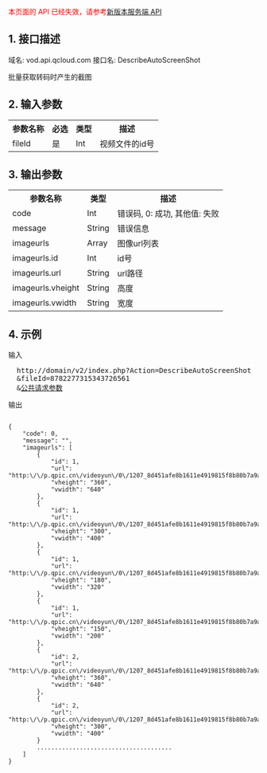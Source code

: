 <font color=RED>本页面的 API 已经失效，请参考</font>[新版本服务端 API](/document/product/266/7788)

## 1. 接口描述
 
域名: vod.api.qcloud.com
接口名: DescribeAutoScreenShot

批量获取转码时产生的截图

 

## 2. 输入参数
 

<table class="t"><tbody><tr>
<th><b>参数名称</b></th>
<th><b>必选</b></th>
<th><b>类型</b></th>
<th><b>描述</b></th>
<tr>
<td> fileId <td> 是 <td> Int <td> 视频文件的id号
</tbody></table>

 

## 3. 输出参数
 

<table class="t"><tbody><tr>
<th><b>参数名称</b></th>
<th><b>类型</b></th>
<th><b>描述</b></th>
<tr>
<td> code <td> Int <td> 错误码, 0: 成功, 其他值: 失败
<tr>
<td> message <td> String <td> 错误信息
<tr>
<td> imageurls <td> Array <td> 图像url列表
<tr>
<td> imageurls.id <td> Int <td> id号
<tr>
<td> imageurls.url <td> String <td> url路径
<tr>
<td> imageurls.vheight <td> String <td> 高度
<tr>
<td> imageurls.vwidth <td> String <td> 宽度
</tbody></table>

 

## 4. 示例
 
输入
<pre>
  http://domain/v2/index.php?Action=DescribeAutoScreenShot
  &fileId=8782277315343726561
  &<a href="/doc/api/229/6976">公共请求参数</a>
</pre>

输出
```

{
    "code": 0,
    "message": "",
    "imageurls": [
        {
            "id": 1,
            "url": "http:\/\/p.qpic.cn\/videoyun\/0\/1207_8d451afe8b1611e4919815f8b80b7a9a_1\/640",
            "vheight": "360",
            "vwidth": "640"
        },
        {
            "id": 1,
            "url": "http:\/\/p.qpic.cn\/videoyun\/0\/1207_8d451afe8b1611e4919815f8b80b7a9a_1\/400",
            "vheight": "300",
            "vwidth": "400"
        },
        {
            "id": 1,
            "url": "http:\/\/p.qpic.cn\/videoyun\/0\/1207_8d451afe8b1611e4919815f8b80b7a9a_1\/320",
            "vheight": "180",
            "vwidth": "320"
        },
        {
            "id": 1,
            "url": "http:\/\/p.qpic.cn\/videoyun\/0\/1207_8d451afe8b1611e4919815f8b80b7a9a_1\/200",
            "vheight": "150",
            "vwidth": "200"
        },
        {
            "id": 2,
            "url": "http:\/\/p.qpic.cn\/videoyun\/0\/1207_8d451afe8b1611e4919815f8b80b7a9a_2\/640",
            "vheight": "360",
            "vwidth": "640"
        },
        {
            "id": 2,
            "url": "http:\/\/p.qpic.cn\/videoyun\/0\/1207_8d451afe8b1611e4919815f8b80b7a9a_2\/400",
            "vheight": "300",
            "vwidth": "400"
        }
		......................................
    ]
}

```


